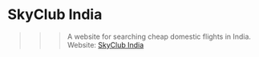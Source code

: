# SkyClub India
>>> A website for searching cheap domestic flights in India.
Website: [SkyClub India](https://manavmehta-official.github.io/SkyClub/)


